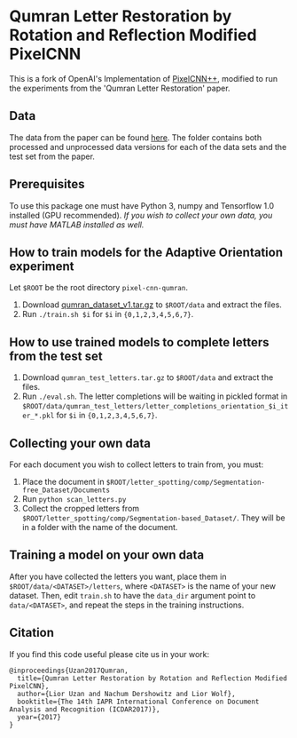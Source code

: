 
# Qumran Letter Restoration by Rotation and Reflection Modified PixelCNN

This is a fork of OpenAI's Implementation of [PixelCNN++](https://openreview.net/pdf?id=BJrFC6ceg), modified to run the experiments from the 'Qumran Letter Restoration' paper.

## Data
The data from the paper can be found [here](https://drive.google.com/drive/folders/1DnP_takABRZpD5TTuQkWN2fuAO2Aeqy_?usp=sharing). The folder contains both processed and unprocessed data versions for each of the data sets and the test set from the paper.

## Prerequisites 
To use this package one must have Python 3, numpy and Tensorflow 1.0 installed (GPU recommended). *If you wish to collect your own data, you must have MATLAB installed as well.*

## How to train models for the Adaptive Orientation experiment
Let `$ROOT` be the root directory `pixel-cnn-qumran`.
1. Download [qumran_dataset_v1.tar.gz](https://drive.google.com/open?id=1gQlAP77kFxZFZnKYfXAWtJCdhv4ALUlm) to `$ROOT/data` and extract the files.
2. Run `./train.sh $i` for `$i` in `{0,1,2,3,4,5,6,7}`.

## How to use trained models to complete letters from the test set
1. Download `qumran_test_letters.tar.gz` to `$ROOT/data` and extract the files.
2. Run `./eval.sh`.
The letter completions will be waiting in pickled format in `$ROOT/data/qumran_test_letters/letter_completions_orientation_$i_iter_*.pkl` for `$i` in `{0,1,2,3,4,5,6,7}`.

## Collecting your own data
For each document you wish to collect letters to train from, you must:
1. Place the document in `$ROOT/letter_spotting/comp/Segmentation-free_Dataset/Documents`
2. Run `python scan_letters.py`
3. Collect the cropped letters from `$ROOT/letter_spotting/comp/Segmentation-based_Dataset/`. They will be in a folder with the name of the document.

## Training a model on your own data
After you have collected the letters you want, place them in `$ROOT/data/<DATASET>/letters`, where `<DATASET>` is the name of your new dataset. 
Then, edit `train.sh` to have the `data_dir` argument point to `data/<DATASET>`, and repeat the steps in the training instructions. 

## Citation

If you find this code useful please cite us in your work:

```
@inproceedings{Uzan2017Qumran,
  title={Qumran Letter Restoration by Rotation and Reflection Modified PixelCNN},
  author={Lior Uzan and Nachum Dershowitz and Lior Wolf},
  booktitle={The 14th IAPR International Conference on Document Analysis and Recognition (ICDAR2017)},
  year={2017}
}
```
